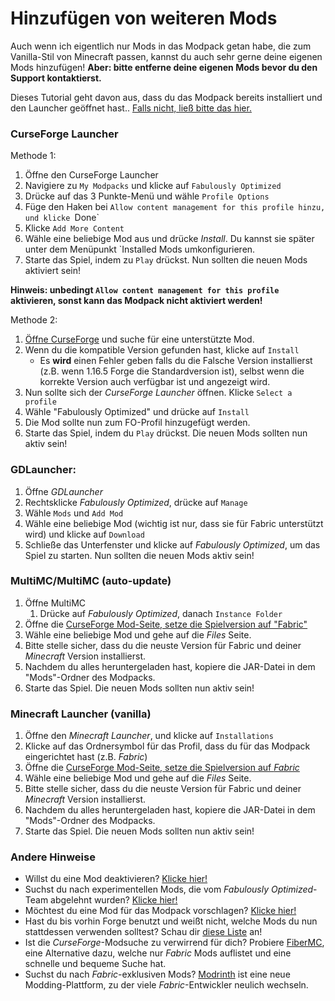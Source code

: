 # Hinzufügen von weiteren Mods

Auch wenn ich eigentlich nur Mods in das Modpack getan habe, die zum Vanilla-Stil von Minecraft passen, kannst du auch sehr gerne deine eigenen Mods hinzufügen! **Aber: bitte entferne deine eigenen Mods bevor du den Support kontaktierst.**

Dieses Tutorial geht davon aus, dass du das Modpack bereits installiert und den Launcher geöffnet hast.. [Falls nicht, ließ bitte das hier.](einrichtung.md)

### CurseForge Launcher

Methode 1:

1. Öffne den CurseForge Launcher
2. Navigiere zu `My Modpacks` und klicke auf `Fabulously Optimized`
3. Drücke auf das 3 Punkte-Menü und wähle `Profile Options`
4. Füge den Haken bei `Allow content management for this profile hinzu, und klicke `Done`
5. Klicke `Add More Content`
6. Wähle eine beliebige Mod aus und drücke *Install*. Du kannst sie später unter dem Menüpunkt `Installed Mods umkonfigurieren.
7. Starte das Spiel, indem zu `Play` drückst. Nun sollten die neuen Mods aktiviert sein!

**Hinweis: unbedingt `Allow content management for this profile` aktivieren, sonst kann das Modpack nicht aktiviert werden!**

Methode 2:

1. [Öffne CurseForge](https://www.curseforge.com/minecraft/mc-mods?filter-game-version=2020709689%3A7499\&filter-sort=4) und suche für eine unterstützte Mod.
2. Wenn du die kompatible Version gefunden hast, klicke auf `Install`
   * Es **wird** einen Fehler geben falls du die Falsche Version installierst (z.B. wenn 1.16.5 Forge die Standardversion ist), selbst wenn die korrekte Version auch verfügbar ist und angezeigt wird.
3. Nun sollte sich der *CurseForge Launcher* öffnen. Klicke `Select a profile`
4. Wähle "Fabulously Optimized" und drücke auf `Install`
5. Die Mod sollte nun zum FO-Profil hinzugefügt werden.
6. Starte das Spiel, indem du `Play` drückst. Die neuen Mods sollten nun aktiv sein!

### GDLauncher:

1. Öffne *GDLauncher*
2. Rechtsklicke *Fabulously Optimized*, drücke auf `Manage`
3. Wähle `Mods` und `Add Mod`
4. Wähle eine beliebige Mod (wichtig ist nur, dass sie für Fabric unterstützt wird) und klicke auf `Download`
5. Schließe das Unterfenster und klicke auf *Fabulously Optimized*, um das Spiel zu starten. Nun sollten die neuen Mods aktiv sein!

### MultiMC/MultiMC (auto-update)

1. Öffne MultiMC
   1. Drücke auf *Fabulously Optimized*, danach `Instance Folder`
2. Öffne die [CurseForge Mod-Seite, setze die Spielversion auf "Fabric"](https://www.curseforge.com/minecraft/mc-mods?filter-game-version=2020709689:7499)
3. Wähle eine beliebige Mod und gehe auf die *Files* Seite.
4. Bitte stelle sicher, dass du die neuste Version für Fabric und deiner *Minecraft* Version installierst.
5. Nachdem du alles heruntergeladen hast, kopiere die JAR-Datei in dem "Mods"-Ordner des Modpacks.
6. Starte das Spiel. Die neuen Mods sollten nun aktiv sein!

### Minecraft Launcher (vanilla)

1. Öffne den *Minecraft Launcher*, und klicke auf `Installations`
2. Klicke auf das Ordnersymbol für das Profil, dass du für das Modpack eingerichtet hast (z.B. *Fabric*)
3. Öffne die [CurseForge Mod-Seite, setze die Spielversion auf *Fabric*](https://www.curseforge.com/minecraft/mc-mods?filter-game-version=2020709689:7499)
4. Wähle eine beliebige Mod und gehe auf die *Files* Seite.
5. Bitte stelle sicher, dass du die neuste Version für Fabric und deiner *Minecraft* Version installierst.
6. Nachdem du alles heruntergeladen hast, kopiere die JAR-Datei in dem "Mods"-Ordner des Modpacks.
7. Starte das Spiel. Die neuen Mods sollten nun aktiv sein!

### Andere Hinweise

* Willst du eine Mod deaktivieren? [Klicke hier!](mods-deaktivieren.md)
* Suchst du nach experimentellen Mods, die vom *Fabulously Optimized*-Team abgelehnt wurden? [Klicke hier!](https://github.com/Fabulously-Optimized/fabulously-optimized/issues?q=is%3Aissue+label%3Arejected+is%3Aclosed+label%3Amod)
* Möchtest du eine Mod für das Modpack vorschlagen? [Klicke hier!](https://github.com/Fabulously-Optimized/fabulously-optimized/issues)
* Hast du bis vorhin Forge benutzt und weißt nicht, welche Mods du nun stattdessen verwenden solltest? Schau dir [diese Liste](https://gist.github.com/TrueCP6/4853f15015b210fd3b1e210e9e485f83#file-forge-to-fabric-ports-md) an!
* Ist die *CurseForge*-Modsuche zu verwirrend für dich? Probiere [FiberMC](https://fibermc.com), eine Alternative dazu, welche nur *Fabric* Mods auflistet und eine schnelle und bequeme Suche hat.
* Suchst du nach *Fabric*-exklusiven Mods? [Modrinth](https://modrinth.com/mods?q=\&f=categories%3Afabric) ist eine neue Modding-Plattform, zu der viele *Fabric*-Entwickler neulich wechseln.